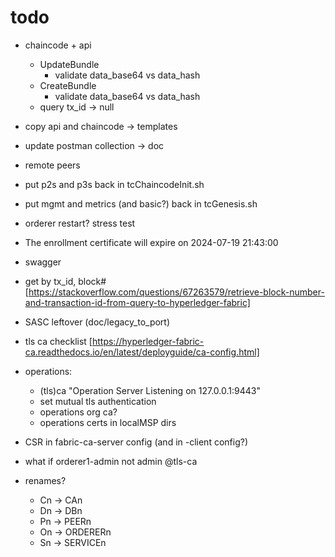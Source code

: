 # todo

* chaincode + api
  * UpdateBundle
    * validate data_base64 vs data_hash
  * CreateBundle
    * validate data_base64 vs data_hash
  * query tx_id -> null
* copy api and chaincode -> templates
* update postman collection -> doc
* remote peers
* put p2s and p3s back in tcChaincodeInit.sh
* put mgmt and metrics (and basic?) back in tcGenesis.sh
* orderer restart? stress test
* The enrollment certificate will expire on 2024-07-19 21:43:00

* swagger
* get by tx_id, block# [https://stackoverflow.com/questions/67263579/retrieve-block-number-and-transaction-id-from-query-to-hyperledger-fabric]
* SASC leftover (doc/legacy_to_port)
* tls ca checklist [https://hyperledger-fabric-ca.readthedocs.io/en/latest/deployguide/ca-config.html]
* operations:
  * (tls)ca "Operation Server Listening on 127.0.0.1:9443"
  * set mutual tls authentication
  * operations org ca?
  * operations certs in localMSP dirs
* CSR in fabric-ca-server config (and in -client config?)
* what if orderer1-admin not admin @tls-ca
* renames?
  * Cn -> CAn
  * Dn -> DBn
  * Pn -> PEERn
  * On -> ORDERERn
  * Sn -> SERVICEn
